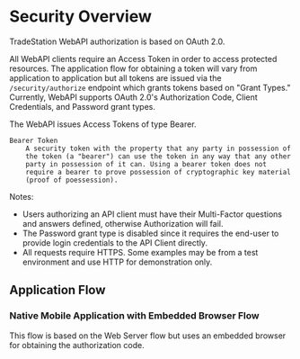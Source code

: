 # Security Overview

TradeStation WebAPI authorization is based on OAuth 2.0.

All WebAPI clients require an Access Token in order to access protected resources. The application flow for obtaining a token will vary from application to application but all tokens are issued via the `/security/authorize` endpoint which grants tokens based on "Grant Types." Currently, WebAPI supports OAuth 2.0's Authorization Code, Client Credentials, and Password grant types.

The WebAPI issues Access Tokens of type Bearer.

    Bearer Token
        A security token with the property that any party in possession of
        the token (a "bearer") can use the token in any way that any other
        party in possession of it can. Using a bearer token does not
        require a bearer to prove possession of cryptographic key material
        (proof of poessession).

Notes:

* Users authorizing an API client must have their Multi-Factor questions and answers defined, otherwise Authorization will fail.
* The Password grant type is disabled since it requires the end-user to provide login credentials to the API Client directly.
* All requests require HTTPS. Some examples may be from a test environment and use HTTP for demonstration only.

## Application Flow

### Native Mobile Application with Embedded Browser Flow

This flow is based on the Web Server flow but uses an embedded browser for obtaining the authorization code.
